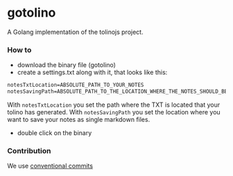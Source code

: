 # gotolino
A Golang implementation of the tolinojs project.

### How to
- download the binary file (gotolino)
- create a settings.txt along with it, that looks like this:
```txt
notesTxtLocation=ABSOLUTE_PATH_TO_YOUR_NOTES
notesSavingPath=ABSOLUTE_PATH_TO_THE_LOCATION_WHERE_THE_NOTES_SHOULD_BE_SAVED
```

With <code>notesTxtLocation</code> you set the path where the TXT is located that your tolino has generated.
With <code>notesSavingPath</code> you set the location where you want to save your notes as single markdown files.

- double click on the binary

### Contribution
We use [conventional commits](https://www.conventionalcommits.org/en/v1.0.0/)
